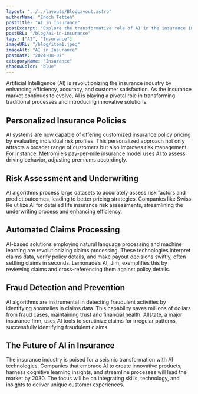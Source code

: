 ```yaml
---
layout: "../../layouts/BlogLayout.astro"
authorName: "Enoch Tetteh"
postTitle: "AI in Insurance"
postExcerpt: "Explore the transformative role of AI in the insurance industry, enabling smarter underwriting, fraud detection, and personalized policy recommendations."
postURL: "/blog/ai-in-insurance"
tags: ["AI", "Insurance"]
imageURL: "/blog/item1.jpeg"
imageAlt: "AI in Insurance"
postDate: "2024-08-07"
categoryName: "Insurance"
shadowColor: "blue"
---
```


Artificial Intelligence (AI) is revolutionizing the insurance industry by enhancing efficiency, accuracy, and customer satisfaction. As the insurance market continues to evolve, AI is playing a pivotal role in transforming traditional processes and introducing innovative solutions.

## Personalized Insurance Policies
AI systems are now capable of offering customized insurance policy pricing by evaluating individual risk profiles. This personalized approach not only attracts a broader range of customers but also improves risk management. For instance, Metromile’s pay-per-mile insurance model uses AI to assess driving behavior, adjusting premiums accordingly.

## Risk Assessment and Underwriting
AI algorithms process large datasets to accurately assess risk factors and predict outcomes, leading to better pricing strategies. Companies like Swiss Re utilize AI for detailed life insurance risk assessments, streamlining the underwriting process and enhancing efficiency.

## Automated Claims Processing
AI-based solutions employing natural language processing and machine learning are revolutionizing claims processing. These technologies interpret claims data, verify policy details, and make payout decisions swiftly, often settling claims in seconds. Lemonade’s AI, Jim, exemplifies this by reviewing claims and cross-referencing them against policy details.

## Fraud Detection and Prevention
AI algorithms are instrumental in detecting fraudulent activities by identifying anomalies in claims data. This capability saves millions of dollars from fraud cases, maintaining trust and financial health. Allstate, a major insurance firm, uses AI tools to scrutinize claims for irregular patterns, successfully identifying fraudulent claims.

## The Future of AI in Insurance
The insurance industry is poised for a seismic transformation with AI technologies. Companies that embrace AI to create innovative products, harness cognitive learning insights, and streamline processes will lead the market by 2030. The focus will be on integrating skills, technology, and insights to deliver unique customer experiences.
